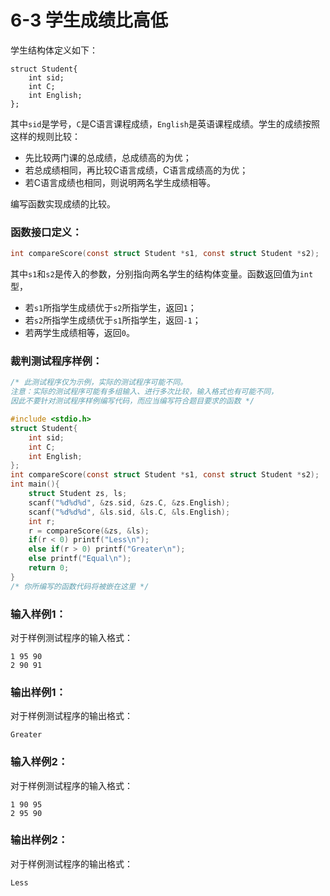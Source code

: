 # 6-3 学生成绩比高低

学生结构体定义如下：
```
struct Student{
    int sid;
    int C;
    int English;
};
```
其中`sid`是学号，`C`是C语言课程成绩，`English`是英语课程成绩。学生的成绩按照这样的规则比较：<br>
* 先比较两门课的总成绩，总成绩高的为优；
* 若总成绩相同，再比较C语言成绩，C语言成绩高的为优；
* 若C语言成绩也相同，则说明两名学生成绩相等。

编写函数实现成绩的比较。
### 函数接口定义：
```c
int compareScore(const struct Student *s1, const struct Student *s2);
```
其中`s1`和`s2`是传入的参数，分别指向两名学生的结构体变量。函数返回值为`int`型，<br>
* 若`s1`所指学生成绩优于`s2`所指学生，返回`1`；
* 若`s2`所指学生成绩优于`s1`所指学生，返回`-1`；
* 若两学生成绩相等，返回`0`。

### 裁判测试程序样例：
```c
/* 此测试程序仅为示例，实际的测试程序可能不同。 
注意：实际的测试程序可能有多组输入、进行多次比较，输入格式也有可能不同，
因此不要针对测试程序样例编写代码，而应当编写符合题目要求的函数 */

#include <stdio.h>
struct Student{
    int sid;
    int C;
    int English;
};
int compareScore(const struct Student *s1, const struct Student *s2);
int main(){
    struct Student zs, ls;
    scanf("%d%d%d", &zs.sid, &zs.C, &zs.English);
    scanf("%d%d%d", &ls.sid, &ls.C, &ls.English);
    int r;
    r = compareScore(&zs, &ls);
    if(r < 0) printf("Less\n");
    else if(r > 0) printf("Greater\n");
    else printf("Equal\n");
    return 0;
}
/* 你所编写的函数代码将被嵌在这里 */
```

### 输入样例1：
对于样例测试程序的输入格式：
```in
1 95 90
2 90 91
```

### 输出样例1：
对于样例测试程序的输出格式：
```out
Greater
```

### 输入样例2：
对于样例测试程序的输入格式：
```in
1 90 95
2 95 90
```

### 输出样例2：
对于样例测试程序的输出格式：
```out
Less
```
